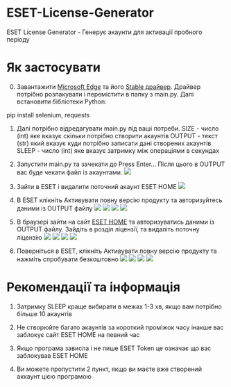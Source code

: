 # ESET-License-Generator
ESET License Generator - Генерує акаунти для активації пробного періоду

# Як застосувати

0. Завантажити [Microsoft Edge](https://www.microsoft.com/uk-ua/edge/home) та його [Stable драйвер](https://developer.microsoft.com/microsoft-edge/tools/webdriver/). Драйвер потрібно розпакувати і перемістити в папку з main.py. Далі встановити бібліотеки Python:

pip install selenium, requests

1. Далі потрібно відредагувати main.py під ваші потреби.
SIZE - число (int) яке вказує скільки потрібно створити акаунтів
OUTPUT - текст (str) який вказує куди потрібно записати дані створених акаунтів
SLEEP - число (int) яке вказує затримку між операціями в секундах

2. Запустити main.py та зачекати до Press Enter...
Після цього в OUTPUT вас буде чекати файл із акаунтами.
![](img/0.png)

3. Зайти в ESET і видалити поточний акаунт ESET HOME
![](img/1.png)

4. В ESET клікніть Активувати повну версію продукту та авторизуйтесь даними із OUTPUT файлу
![](img/2.png)
![](img/3.png)
![](img/4.png)
![](img/5.png)

5. В браузері зайти на сайт [ESET HOME](https://login.eset.com/Login) та авторизуватись даними із OUTPUT файлу.
Зайдіть в розділ ліцензії, та видаліть поточну ліцензію
![](img/6.png)
![](img/7.png)
![](img/8.png)
![](img/9.png)

6. Поверніться в ESET, клікніть Активувати повну версію продукту та нажміть спробувати безкоштовно
![](img/10.png)
![](img/11.png)
![](img/12.png)
![](img/13.png)

# Рекомендації та інформація

1. Затримку SLEEP краще вибирати в межах 1-3 хв, якщо вам потрібно більше 10 акаунтів

2. Не створюйте багато акаунтів за короткий проміжок часу інакше вас заблокує сайт ESET HOME на певний час

3. Якщо програма зависла і не пише ESET Token це означає що вас заблокував ESET HOME

4. Ви можете пропустити 2 пункт, якщо ви маєте вже створений аккаунт цією програмою
